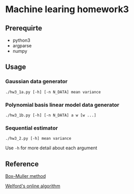 # Machine learing homework3

## Prerequirte
- python3
- argparse
- numpy

## Usage
### Gaussian data generator
    ./hw3_1a.py [-h] [-n N_DATA] mean variance

### Polynomial basis linear model data generator
    ./hw3_1b.py [-h] [-n N_DATA] a w [w ...]

### Sequential estimator
    ./hw3_2.py [-h] mean variance

Use `-h` for more detail about each argument

## Reference
[Box–Muller method](https://en.wikipedia.org/wiki/Normal_distribution#Generating_values_from_normal_distribution)

[Welford's online algorithm](https://en.wikipedia.org/wiki/Algorithms_for_calculating_variance#Welford's_online_algorithm)
